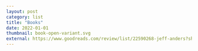 ```yaml
---
layout: post
category: list
title: "Books"
date: 2022-01-01
thumbnail: book-open-variant.svg
external: https://www.goodreads.com/review/list/22590268-jeff-anders?shelf=read
---
```

